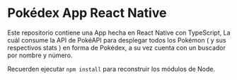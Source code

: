 # Pokédex App React Native

Este repositorio contiene una App hecha en React Native con TypeScript, La cuál consume la API de PokéAPI para desplegar todos los Pokémon ( y sus respectivos stats ) en forma de Pokédex, a su vez cuenta con un buscador por nombre y número.

Recuerden ejecutar `npm install` para reconstruir los módulos de Node.
